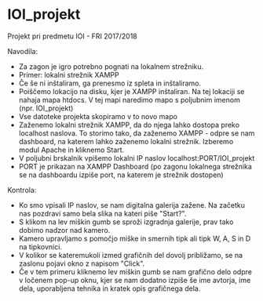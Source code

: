 # IOI_projekt
Projekt pri predmetu IOI - FRI 2017/2018

Navodila:
- Za zagon je igro potrebno pognati na lokalnem strežniku.
- Primer: lokalni strežnik XAMPP
- Če še ni inštaliram, ga prenesmo iz spleta in inštaliramo.
- Poiščemo lokacijo na disku, kjer je XAMPP inštaliran. Na tej lokaciji
se nahaja mapa htdocs. V tej mapi naredimo mapo s poljubnim imenom (npr. IOI_projekt)
- Vse datoteke projekta skopiramo v to novo mapo
- Zaženemo lokalni strežnik XAMPP, da do njega lahko dostopa preko localhost naslova. To storimo tako,
da zaženemo XAMPP - odpre se nam dashboard, na katerem lahko zaženemo lokalni strežnik. Izberemo modul Apache in kliknemo Start.
- V poljubni brskalnik vpišemo lokalni IP naslov localhost:PORT/IOI_projekt
- PORT je prikazan na XAMPP Dashboard (po zagonu lokalnega strežnika se na dashboardu izpiše port, na katerem je strežnik dostopen)

Kontrola:
- Ko smo vpisali IP naslov, se nam digitalna galerija zažene. Na začetku nas pozdravi samo bela slika 
na kateri piše "Start?".
- S klikom na lev miškin gumb se sproži izgradnja galerije, prav tako dobimo nadzor nad kamero.
- Kamero upravljamo s pomočjo miške in smernih tipk ali tipk W, A, S in D na tipkovnici.
- V kolikor se kateremukoli izmed grafičnih del dovolj približamo, se na zaslonu pojavi okno z napisom "Click".
- Če v tem primeru kliknemo lev miškin gumb se nam grafično delo odpre v ločenem pop-up oknu, kjer se
nam dodatno izpiše še ime avtorja, ime dela, uporabljena tehnika in kratek opis grafičnega dela.
